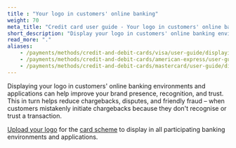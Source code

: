 ```yaml
---
title : "Your logo in customers' online banking"
weight: 70
meta_title: "Credit card user guide - Your logo in customers' online banking - MultiSafepay Docs"
short_description: "Display your logo in customers' online banking environment to build trust"
read_more: "."
aliases: 
    - /payments/methods/credit-and-debit-cards/visa/user-guide/displaying-your-logo-in-online-banking/
    - /payments/methods/credit-and-debit-cards/american-express/user-guide/displaying-your-logo-in-online-banking/
    - /payments/methods/credit-and-debit-cards/mastercard/user-guide/displaying-your-logo-in-online-banking/
---
```


Displaying your logo in customers' online banking environments and applications can help improve your brand presence, recognition, and trust. This in turn helps reduce chargebacks, disputes, and friendly fraud – when customers mistakenly initiate chargebacks because they don't recognise or trust a transaction.

[Upload your logo](https://logo.ethoca.com/) for the [card scheme](/payments/methods/credit-and-debit-cards/user-guide/glossary/#card-scheme) to display in all participating banking environments and applications. 